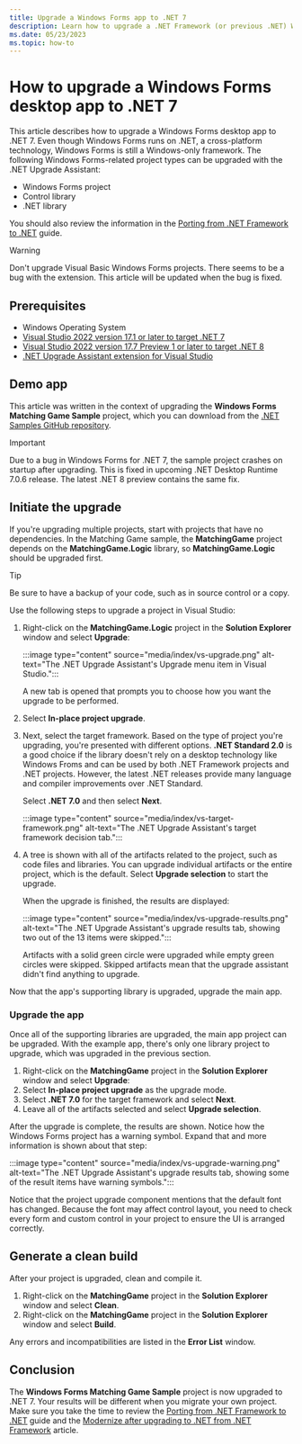 ```yaml
---
title: Upgrade a Windows Forms app to .NET 7
description: Learn how to upgrade a .NET Framework (or previous .NET) Windows Forms application to .NET 7.
ms.date: 05/23/2023
ms.topic: how-to
---
```


# How to upgrade a Windows Forms desktop app to .NET 7

This article describes how to upgrade a Windows Forms desktop app to .NET 7. Even though Windows Forms runs on .NET, a cross-platform technology, Windows Forms is still a Windows-only framework. The following Windows Forms-related project types can be upgraded with the .NET Upgrade Assistant:

- Windows Forms project
- Control library
- .NET library

You should also review the information in the [Porting from .NET Framework to .NET](/dotnet/core/porting/) guide.

> [!WARNING]
> Don't upgrade Visual Basic Windows Forms projects. There seems to be a bug with the extension. This article will be updated when the bug is fixed.

## Prerequisites

- Windows Operating System
- [Visual Studio 2022 version 17.1 or later to target .NET 7](https://visualstudio.microsoft.com/downloads/)
- [Visual Studio 2022 version 17.7 Preview 1 or later to target .NET 8](https://visualstudio.microsoft.com/downloads/)
- [.NET Upgrade Assistant extension for Visual Studio](/dotnet/core/porting/upgrade-assistant-install#install-the-visual-studio-extension)

## Demo app

This article was written in the context of upgrading the **Windows Forms Matching Game Sample** project, which you can download from the [.NET Samples GitHub repository][winforms-sample].

> [!IMPORTANT]
> Due to a bug in Windows Forms for .NET 7, the sample project crashes on startup after upgrading. This is fixed in upcoming .NET Desktop Runtime 7.0.6 release. The latest .NET 8 preview contains the same fix.

## Initiate the upgrade

If you're upgrading multiple projects, start with projects that have no dependencies. In the Matching Game sample, the **MatchingGame** project depends on the **MatchingGame.Logic** library, so **MatchingGame.Logic** should be upgraded first.

> [!TIP]
> Be sure to have a backup of your code, such as in source control or a copy.

Use the following steps to upgrade a project in Visual Studio:

01. Right-click on the **MatchingGame.Logic** project in the **Solution Explorer** window and select **Upgrade**:

    :::image type="content" source="media/index/vs-upgrade.png" alt-text="The .NET Upgrade Assistant's Upgrade menu item in Visual Studio.":::

    A new tab is opened that prompts you to choose how you want the upgrade to be performed.

01. Select **In-place project upgrade**.
01. Next, select the target framework. Based on the type of project you're upgrading, you're presented with different options. **.NET Standard 2.0** is a good choice if the library doesn't rely on a desktop technology like Windows Froms and can be used by both .NET Framework projects and .NET projects. However, the latest .NET releases provide many language and compiler improvements over .NET Standard.

    Select **.NET 7.0** and then select **Next**.

    :::image type="content" source="media/index/vs-target-framework.png" alt-text="The .NET Upgrade Assistant's target framework decision tab.":::

01. A tree is shown with all of the artifacts related to the project, such as code files and libraries. You can upgrade individual artifacts or the entire project, which is the default. Select **Upgrade selection** to start the upgrade.

    When the upgrade is finished, the results are displayed:

    :::image type="content" source="media/index/vs-upgrade-results.png" alt-text="The .NET Upgrade Assistant's upgrade results tab, showing two out of the 13 items were skipped.":::

    Artifacts with a solid green circle were upgraded while empty green circles were skipped. Skipped artifacts mean that the upgrade assistant didn't find anything to upgrade.

Now that the app's supporting library is upgraded, upgrade the main app.

### Upgrade the app

Once all of the supporting libraries are upgraded, the main app project can be upgraded. With the example app, there's only one library project to upgrade, which was upgraded in the previous section.

01. Right-click on the **MatchingGame** project in the **Solution Explorer** window and select **Upgrade**:
01. Select **In-place project upgrade** as the upgrade mode.
01. Select **.NET 7.0** for the target framework and select **Next**.
01. Leave all of the artifacts selected and select **Upgrade selection**.

After the upgrade is complete, the results are shown. Notice how the Windows Forms project has a warning symbol. Expand that and more information is shown about that step:

:::image type="content" source="media/index/vs-upgrade-warning.png" alt-text="The .NET Upgrade Assistant's upgrade results tab, showing some of the result items have warning symbols.":::

Notice that the project upgrade component mentions that the default font has changed. Because the font may affect control layout, you need to check every form and custom control in your project to ensure the UI is arranged correctly.

## Generate a clean build

After your project is upgraded, clean and compile it.

01. Right-click on the **MatchingGame** project in the **Solution Explorer** window and select **Clean**.
01. Right-click on the **MatchingGame** project in the **Solution Explorer** window and select **Build**.

Any errors and incompatibilities are listed in the **Error List** window.

<!--
### Visual Basic

Visual Basic language projects require extra configuration.

01. Import the configuration file _My Project\\Application.myapp_ setting. Notice that the `<Compile>` element uses the `Update` attribute instead of the `Include` attribute.

    ```xml
    <ItemGroup>
      <None Include="My Project\Application.myapp">
        <Generator>MyApplicationCodeGenerator</Generator>
        <LastGenOutput>Application.Designer.vb</LastGenOutput>
      </None>
      <Compile Update="My Project\Application.Designer.vb">
        <AutoGen>True</AutoGen>
        <DependentUpon>Application.myapp</DependentUpon>
        <DesignTime>True</DesignTime>
      </Compile>
    </ItemGroup>
    ```

01. Add the `<MyType>WindowsForms</MyType>` setting to the `<PropertyGroup>` element:

    ```xml
    <PropertyGroup>
      (contains settings previously described)

      <MyType>WindowsForms</MyType>
    </PropertyGroup>
    ```

    This setting imports the `My` namespace members Visual Basic programmers are familiar with.

01. Import the namespaces defined by your project.

    Visual Basic projects can automatically import namespaces into every code file. Copy the `<ItemGroup>` elements from the old project file that contain `<Import>` into the new file after the `</PropertyGroup>` closing tag.

    ```xml
    <ItemGroup>
      <Import Include="Microsoft.VisualBasic" />
      <Import Include="System" />
      <Import Include="System.Collections" />
      <Import Include="System.Collections.Generic" />
      <Import Include="System.Data" />
      <Import Include="System.Drawing" />
      <Import Include="System.Diagnostics" />
      <Import Include="System.Windows.Forms" />
      <Import Include="System.Linq" />
      <Import Include="System.Xml.Linq" />
      <Import Include="System.Threading.Tasks" />
    </ItemGroup>
    ```

    If you can't find any `<Import>` statements, or your project fails to compile, make sure you at least have the following `<Import>` statements defined in your project:

    ```xml
    <ItemGroup>
      <Import Include="System.Data" />
      <Import Include="System.Drawing" />
      <Import Include="System.Windows.Forms" />
    </ItemGroup>
    ```

01. From the original project, copy the `<Option*>` and `<StartupObject>` settings to the `<PropertyGroup>` element:

    ```xml
    <PropertyGroup>
      (contains settings previously described)

      <OptionExplicit>On</OptionExplicit>
      <OptionCompare>Binary</OptionCompare>
      <OptionStrict>Off</OptionStrict>
      <OptionInfer>On</OptionInfer>
      <StartupObject>MatchingGame.My.MyApplication</StartupObject>
    </PropertyGroup>
    ```

-->

## Conclusion

The **Windows Forms Matching Game Sample** project is now upgraded to .NET 7. Your results will be different when you migrate your own project. Make sure you take the time to review the [Porting from .NET Framework to .NET](/dotnet/core/porting/) guide and the [Modernize after upgrading to .NET from .NET Framework](/dotnet/core/porting/modernize) article.

[winforms-sample]: https://github.com/dotnet/samples/tree/main/windowsforms/matching-game
